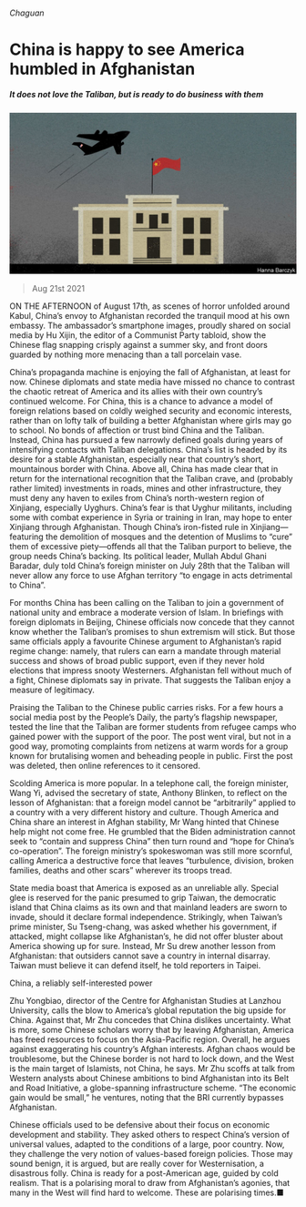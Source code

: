 ###### Chaguan

# China is happy to see America humbled in Afghanistan 

##### It does not love the Taliban, but is ready to do business with them 

![image](images/20210821_CND000_0.jpg) 

> Aug 21st 2021 

ON THE AFTERNOON of August 17th, as scenes of horror unfolded around Kabul, China’s envoy to Afghanistan recorded the tranquil mood at his own embassy. The ambassador’s smartphone images, proudly shared on social media by Hu Xijin, the editor of a Communist Party tabloid, show the Chinese flag snapping crisply against a summer sky, and front doors guarded by nothing more menacing than a tall porcelain vase.

China’s propaganda machine is enjoying the fall of Afghanistan, at least for now. Chinese diplomats and state media have missed no chance to contrast the chaotic retreat of America and its allies with their own country’s continued welcome. For China, this is a chance to advance a model of foreign relations based on coldly weighed security and economic interests, rather than on lofty talk of building a better Afghanistan where girls may go to school. No bonds of affection or trust bind China and the Taliban. Instead, China has pursued a few narrowly defined goals during years of intensifying contacts with Taliban delegations. China’s list is headed by its desire for a stable Afghanistan, especially near that country’s short, mountainous border with China. Above all, China has made clear that in return for the international recognition that the Taliban crave, and (probably rather limited) investments in roads, mines and other infrastructure, they must deny any haven to exiles from China’s north-western region of Xinjiang, especially Uyghurs. China’s fear is that Uyghur militants, including some with combat experience in Syria or training in Iran, may hope to enter Xinjiang through Afghanistan. Though China’s iron-fisted rule in Xinjiang—featuring the demolition of mosques and the detention of Muslims to “cure” them of excessive piety—offends all that the Taliban purport to believe, the group needs China’s backing. Its political leader, Mullah Abdul Ghani Baradar, duly told China’s foreign minister on July 28th that the Taliban will never allow any force to use Afghan territory “to engage in acts detrimental to China”.


For months China has been calling on the Taliban to join a government of national unity and embrace a moderate version of Islam. In briefings with foreign diplomats in Beijing, Chinese officials now concede that they cannot know whether the Taliban’s promises to shun extremism will stick. But those same officials apply a favourite Chinese argument to Afghanistan’s rapid regime change: namely, that rulers can earn a mandate through material success and shows of broad public support, even if they never hold elections that impress snooty Westerners. Afghanistan fell without much of a fight, Chinese diplomats say in private. That suggests the Taliban enjoy a measure of legitimacy.


Praising the Taliban to the Chinese public carries risks. For a few hours a social media post by the People’s Daily, the party’s flagship newspaper, tested the line that the Taliban are former students from refugee camps who gained power with the support of the poor. The post went viral, but not in a good way, promoting complaints from netizens at warm words for a group known for brutalising women and beheading people in public. First the post was deleted, then online references to it censored.

Scolding America is more popular. In a telephone call, the foreign minister, Wang Yi, advised the secretary of state, Anthony Blinken, to reflect on the lesson of Afghanistan: that a foreign model cannot be “arbitrarily” applied to a country with a very different history and culture. Though America and China share an interest in Afghan stability, Mr Wang hinted that Chinese help might not come free. He grumbled that the Biden administration cannot seek to “contain and suppress China” then turn round and “hope for China’s co-operation”. The foreign ministry’s spokeswoman was still more scornful, calling America a destructive force that leaves “turbulence, division, broken families, deaths and other scars” wherever its troops tread.

State media boast that America is exposed as an unreliable ally. Special glee is reserved for the panic presumed to grip Taiwan, the democratic island that China claims as its own and that mainland leaders are sworn to invade, should it declare formal independence. Strikingly, when Taiwan’s prime minister, Su Tseng-chang, was asked whether his government, if attacked, might collapse like Afghanistan’s, he did not offer bluster about America showing up for sure. Instead, Mr Su drew another lesson from Afghanistan: that outsiders cannot save a country in internal disarray. Taiwan must believe it can defend itself, he told reporters in Taipei.


China, a reliably self-interested power

Zhu Yongbiao, director of the Centre for Afghanistan Studies at Lanzhou University, calls the blow to America’s global reputation the big upside for China. Against that, Mr Zhu concedes that China dislikes uncertainty. What is more, some Chinese scholars worry that by leaving Afghanistan, America has freed resources to focus on the Asia-Pacific region. Overall, he argues against exaggerating his country’s Afghan interests. Afghan chaos would be troublesome, but the Chinese border is not hard to lock down, and the West is the main target of Islamists, not China, he says. Mr Zhu scoffs at talk from Western analysts about Chinese ambitions to bind Afghanistan into its Belt and Road Initiative, a globe-spanning infrastructure scheme. “The economic gain would be small,” he ventures, noting that the BRI currently bypasses Afghanistan.

Chinese officials used to be defensive about their focus on economic development and stability. They asked others to respect China’s version of universal values, adapted to the conditions of a large, poor country. Now, they challenge the very notion of values-based foreign policies. Those may sound benign, it is argued, but are really cover for Westernisation, a disastrous folly. China is ready for a post-American age, guided by cold realism. That is a polarising moral to draw from Afghanistan’s agonies, that many in the West will find hard to welcome. These are polarising times.■

